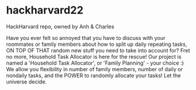 # hackharvard22
HackHarvard repo, owned by Anh &amp; Charles

Have you ever felt so annoyed that you have to discuss with your roommates or family members about how to split up daily repeating tasks, ON TOP OF THAT random new stuff you need to take into account for?
Fret no more, Household Task Allocator is here for the rescue! Our project is named a 'Household Task Allocator', or 'Family Planning' - your choice :) We allow you flexibility in number of family members, number of daily or nondaily tasks, and the POWER to randomly allocate your tasks! Let the universe decide.
